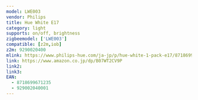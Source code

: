```yaml
---
model: LWE003
vendor: Philips
title: Hue White E17
category: light
supports: on/off, brightness
zigbeemodel: ['LWE003']
compatible: [z2m,iob]
z2m: 9290020400
mlink: https://www.philips-hue.com/ja-jp/p/hue-white-1-pack-e17/8718699671235
link: https://www.amazon.co.jp/dp/B07WT2CV9P
link2: 
link3: 
EAN: 
  - 8718699671235
  - 929002040001
---
```

